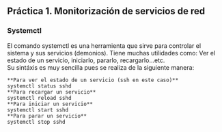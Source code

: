 ## Práctica 1. Monitorización de servicios de red
### Systemctl 
El comando systemctl es una herramienta que 
sirve para controlar el sistema y sus servicios (demonios). 
Tiene muchas utilidades como: Ver el estado de un servicio, 
iniciarlo, pararlo, recargarlo...etc.  
Su sintáxis es muy sencilla pues se realiza de la siguiente manera:

~~~
**Para ver el estado de un servicio (ssh en este caso)**
systemctl status sshd  
**Para recargar un servicio**
systemctl reload sshd 
**Para iniciar un servicio**
systemctl start sshd  
**Para parar un servicio**
systemctl stop sshd
~~~